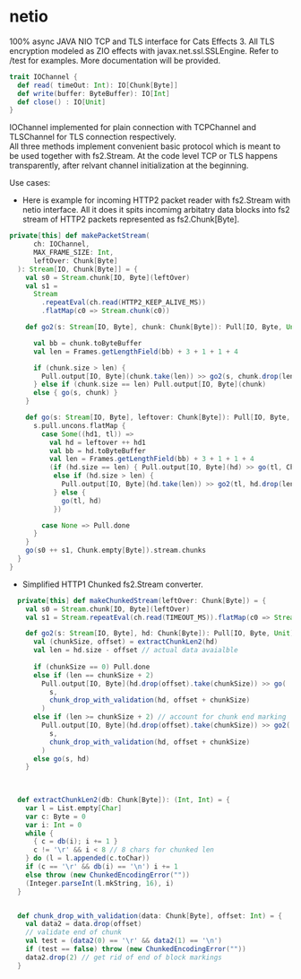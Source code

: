 # netio

100% async JAVA NIO TCP and TLS interface for Cats Effects 3. All TLS encryption modeled as ZIO effects with javax.net.ssl.SSLEngine.
Refer to /test for examples. More documentation will be provided.


```scala
trait IOChannel {
  def read( timeOut: Int): IO[Chunk[Byte]]
  def write(buffer: ByteBuffer): IO[Int]
  def close() : IO[Unit]
}
```


IOChannel implemented for plain connection with TCPChannel and TLSChannel for TLS connection respectively.<br> All three methods implement convenient basic protocol which is meant to be used together with fs2.Stream. At the code level TCP or TLS happens transparently, after relvant channel initialization at the beginning.

Use cases:<br>

* Here is example for incoming HTTP2 packet reader with fs2.Stream with netio interface. All it does it spits incomimg arbitatry data blocks into fs2 stream of HTTP2 packets represented as fs2.Chunk[Byte].

```scala
private[this] def makePacketStream(
      ch: IOChannel,
      MAX_FRAME_SIZE: Int,
      leftOver: Chunk[Byte]
  ): Stream[IO, Chunk[Byte]] = {
    val s0 = Stream.chunk[IO, Byte](leftOver)
    val s1 =
      Stream
        .repeatEval(ch.read(HTTP2_KEEP_ALIVE_MS))
        .flatMap(c0 => Stream.chunk(c0))

    def go2(s: Stream[IO, Byte], chunk: Chunk[Byte]): Pull[IO, Byte, Unit] = {

      val bb = chunk.toByteBuffer
      val len = Frames.getLengthField(bb) + 3 + 1 + 1 + 4

      if (chunk.size > len) {
        Pull.output[IO, Byte](chunk.take(len)) >> go2(s, chunk.drop(len))
      } else if (chunk.size == len) Pull.output[IO, Byte](chunk)
      else { go(s, chunk) }
    }

    def go(s: Stream[IO, Byte], leftover: Chunk[Byte]): Pull[IO, Byte, Unit] = {
      s.pull.uncons.flatMap {
        case Some((hd1, tl)) =>
          val hd = leftover ++ hd1
          val bb = hd.toByteBuffer
          val len = Frames.getLengthField(bb) + 3 + 1 + 1 + 4
          (if (hd.size == len) { Pull.output[IO, Byte](hd) >> go(tl, Chunk.empty[Byte]) }
           else if (hd.size > len) {
             Pull.output[IO, Byte](hd.take(len)) >> go2(tl, hd.drop(len)) >> go(tl, Chunk.empty[Byte])
           } else {
             go(tl, hd)
           })

        case None => Pull.done
      }
    }
    go(s0 ++ s1, Chunk.empty[Byte]).stream.chunks
  }
}
```

* Simplified HTTP1 Chunked fs2.Stream converter.

```scala
  private[this] def makeChunkedStream(leftOver: Chunk[Byte]) = {
    val s0 = Stream.chunk[IO, Byte](leftOver)
    val s1 = Stream.repeatEval(ch.read(TIMEOUT_MS)).flatMap(c0 => Stream.chunk(c0))

    def go2(s: Stream[IO, Byte], hd: Chunk[Byte]): Pull[IO, Byte, Unit] = {
      val (chunkSize, offset) = extractChunkLen2(hd)
      val len = hd.size - offset // actual data avaialble
 
      if (chunkSize == 0) Pull.done
      else if (len == chunkSize + 2)
        Pull.output[IO, Byte](hd.drop(offset).take(chunkSize)) >> go(
          s,
          chunk_drop_with_validation(hd, offset + chunkSize)
        )
      else if (len >= chunkSize + 2) // account for chunk end marking
        Pull.output[IO, Byte](hd.drop(offset).take(chunkSize)) >> go2(
          s,
          chunk_drop_with_validation(hd, offset + chunkSize)
        )
      else go(s, hd)
    }
    
    

  def extractChunkLen2(db: Chunk[Byte]): (Int, Int) = {
    var l = List.empty[Char]
    var c: Byte = 0
    var i: Int = 0
    while {
      { c = db(i); i += 1 }
      c != '\r' && i < 8 // 8 chars for chunked len
    } do (l = l.appended(c.toChar))
    if (c == '\r' && db(i) == '\n') i += 1
    else throw (new ChunkedEncodingError(""))
    (Integer.parseInt(l.mkString, 16), i)
  }


  def chunk_drop_with_validation(data: Chunk[Byte], offset: Int) = {
    val data2 = data.drop(offset)
    // validate end of chunk
    val test = (data2(0) == '\r' && data2(1) == '\n')
    if (test == false) throw (new ChunkedEncodingError(""))
    data2.drop(2) // get rid of end of block markings
  }
  
  ```







